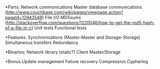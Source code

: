 *Parts:
Network communications
Master database communications (http://www.couchbase.com/wiki/pages/viewpage.action?pageId=12943548)
File I/O
MD5sums (http://stackoverflow.com/questions/1220046/how-to-get-the-md5-hash-of-a-file-in-c)
Unit tests
Functional tests

*Features:
Synchronisations (Master-Master and Storage-Storage)
Simultaneous transfers
Redundancy

*Binaries:
Network library (static?)
Client
Master/Storage

*Bonus
Update management
Failure recovery
Compression
Cyphering
